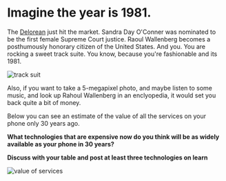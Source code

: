 # Imagine the year is 1981.  

The [Delorean](https://en.wikipedia.org/wiki/DeLorean_DMC-12) just hit the market. Sandra Day O'Conner was nominated to be the first female Supreme Court justice.  Raoul Wallenberg becomes a posthumously honorary citizen of the United States.  And you.  You are rocking a sweet track suite.  You know, because you're fashionable and its 1981.

![track suit](http://cdn2.retrowaste.com/wp-content/uploads/2013/03/1980s-fashion.jpg)

Also, if you want to take a 5-megapixel photo, and maybe listen to some music, and look up Rahoul Wallenberg in an enclyopedia, it would set you back quite a bit of money.

Below you can see an estimate of the value of all the services on your phone only 30 years ago.  

**What technologies that are expensive now do you think will be as widely available as your phone in 30 years?**

**Discuss with your table and post at least three technologies on learn**

![value of services](https://pbs.twimg.com/media/CR-2WqrUAAAmUBk.jpg)
